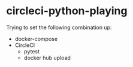 # circleci-python-playing

Trying to set the following combination up:

* docker-compose
* CircleCI
  * pytest
  * docker hub upload
